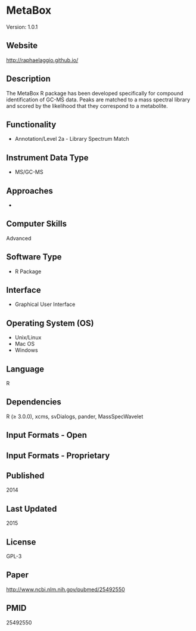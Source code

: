 # MetaBox
Version: 1.0.1

## Website
http://raphaelaggio.github.io/

## Description
The MetaBox R package has been developed specifically for compound identification of GC-MS data. Peaks are matched to a mass spectral library and scored by the likelihood that they correspond to a metabolite.

## Functionality
- Annotation/Level 2a - Library Spectrum Match

## Instrument Data Type
- MS/GC-MS

## Approaches
-

## Computer Skills
Advanced

## Software Type
- R Package

## Interface
- Graphical User Interface

## Operating System (OS)
- Unix/Linux
- Mac OS
- Windows

## Language
R

## Dependencies
 R (≥ 3.0.0), xcms, svDialogs, pander, MassSpecWavelet

## Input Formats - Open

## Input Formats - Proprietary

## Published
2014

## Last Updated
2015

## License
GPL-3

## Paper
http://www.ncbi.nlm.nih.gov/pubmed/25492550

## PMID
25492550
